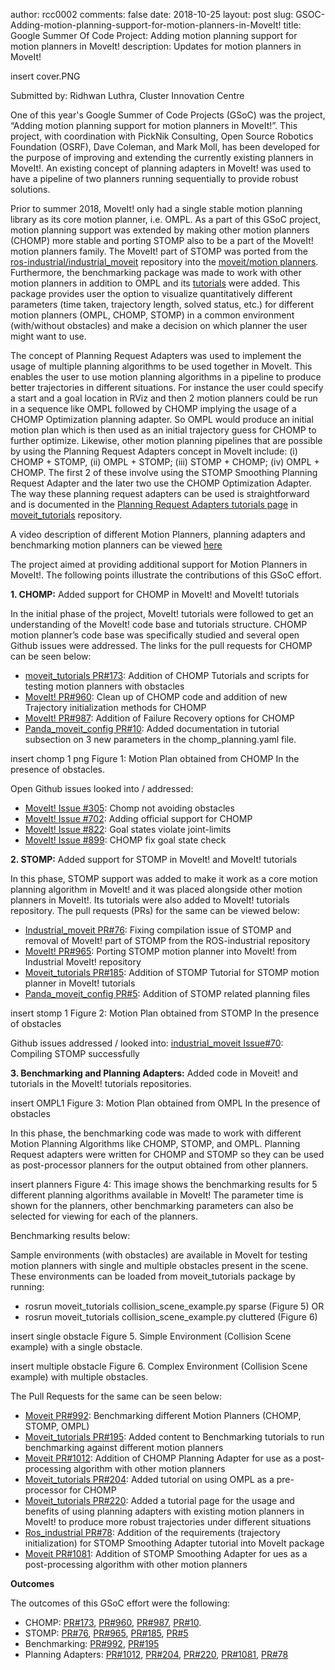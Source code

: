 author: rcc0002
comments: false
date: 2018-10-25
layout: post
slug: GSOC-Adding-motion-planning-support-for-motion-planners-in-MoveIt!
title: Google Summer Of Code Project: Adding motion planning support for motion planners in MoveIt!
description: Updates for motion planners in MoveIt!

insert cover.PNG

Submitted by: Ridhwan Luthra, Cluster Innovation Centre

One of this year's Google Summer of Code Projects (GSoC) was the project, “Adding motion planning support for motion planners in MoveIt!”. This project, with coordination with PickNik Consulting, Open Source Robotics Foundation (OSRF), Dave Coleman, and Mark Moll, has been developed for the purpose of improving and extending the currently existing planners in MoveIt!. An existing concept of planning adapters in MoveIt! was used to have a pipeline of two planners running sequentially to provide robust solutions.

Prior to summer 2018, MoveIt! only had a single stable motion planning library as its core motion planner, i.e. OMPL. As a part of this GSoC project, motion planning support was extended by making other motion planners (CHOMP) more stable and porting STOMP also to be a part of the MoveIt! motion planners family. The MoveIt! part of STOMP was ported from the [ros-industrial/industrial_moveit](https://github.com/ros-industrial/industrial_moveit) repository into the [moveit/motion planners](https://github.com/ros-planning/moveit/tree/kinetic-devel/moveit_planners). Furthermore, the benchmarking package was made to work with other motion planners in addition to OMPL and its [tutorials](http://docs.ros.org/kinetic/api/moveit_tutorials/html/doc/benchmarking/benchmarking_tutorial.html) were added. This package provides user the option to visualize quantitatively different parameters (time taken, trajectory length, solved status, etc.) for different motion planners (OMPL, CHOMP, STOMP) in a common environment (with/without obstacles) and make a decision on which planner the user might want to use. 

The concept of Planning Request Adapters was used to implement the usage of multiple planning algorithms to be used together in MoveIt. This enables the user to use motion planning algorithms in a pipeline to produce better trajectories in different situations. For instance the user could specify a start  and a goal location in RViz and then 2 motion planners could be run in a sequence like OMPL followed by CHOMP implying the usage of a CHOMP Optimization planning adapter. So OMPL would produce an initial motion plan which is then used as an initial trajectory guess for CHOMP to further optimize. Likewise, other motion planning pipelines that are possible by using the Planning Request Adapters concept in MoveIt include: (i) CHOMP + STOMP, (ii) OMPL + STOMP; (iii) STOMP + CHOMP; (iv) OMPL +  CHOMP. The first 2 of these involve using the STOMP Smoothing Planning Request Adapter and the later two use the CHOMP Optimization Adapter. The way these planning request adapters can be used is straightforward and is documented in the [Planning Request Adapters tutorials page](https://github.com/ros-planning/moveit_tutorials/blob/kinetic-devel/doc/planning_adapters/planning_adapters_tutorial.rst) in [moveit_tutorials](https://github.com/ros-planning/moveit_tutorials) repository.

A video description of different Motion Planners, planning adapters and benchmarking motion planners can be viewed [here](https://youtu.be/I18VnECGTr0)


The project aimed at providing additional support for Motion Planners in MoveIt!. The following points illustrate the contributions of this GSoC effort. 

**1. CHOMP:** 
Added support for CHOMP in MoveIt! and MoveIt! tutorials

In the initial phase of the project, MoveIt! tutorials were followed to get an understanding of the MoveIt! code base and tutorials structure. CHOMP motion planner’s code base was specifically studied and several open Github issues were addressed. The links for the pull requests for CHOMP can be seen below:

- [moveit_tutorials PR#173](https://github.com/ros-planning/moveit_tutorials/pull/173): Addition of CHOMP Tutorials and scripts for testing motion planners with obstacles
- [MoveIt! PR#960](https://github.com/ros-planning/moveit/pull/960): Clean up of CHOMP code and addition of new Trajectory initialization methods for CHOMP
- [MoveIt! PR#987](https://github.com/ros-planning/moveit/pull/987): Addition of Failure Recovery options for CHOMP
- [Panda_moveit_config PR#10](https://github.com/ros-planning/panda_moveit_config/pull/10): Added documentation in tutorial subsection on 3 new parameters in the chomp_planning.yaml file.





insert chomp 1 png
Figure 1: Motion Plan obtained from CHOMP In the presence of obstacles. 







Open Github issues looked into / addressed:
- [MoveIt! Issue #305](https://github.com/ros-planning/moveit/issues/305): Chomp not avoiding obstacles
- [MoveIt! Issue #702](https://github.com/ros-planning/moveit/issues/702): Adding official support for CHOMP
- [MoveIt! Issue #822](https://github.com/ros-planning/moveit/issues/822): Goal states violate joint-limits
- [MoveIt! Issue #899](https://github.com/ros-planning/moveit/pull/899): CHOMP fix goal state check


**2. STOMP:** 
Added support for STOMP in MoveIt! and MoveIt! tutorials

In this phase, STOMP support was added to make it work as a core motion planning algorithm in MoveIt! and it was placed alongside other motion planners in MoveIt!. Its tutorials were also added to MoveIt! tutorials repository. The pull requests (PRs) for the same can be viewed below:

- [Industrial_moveit PR#76](https://github.com/ros-industrial/industrial_moveit/pull/76): Fixing compilation issue of STOMP and removal of MoveIt! part of STOMP from the ROS-industrial repository
- [MoveIt! PR#965](https://github.com/ros-planning/moveit/pull/965): Porting STOMP motion planner into MoveIt! from Industrial MoveIt! repository
- [Moveit_tutorials PR#185](https://github.com/ros-planning/moveit_tutorials/pull/185): Addition of STOMP Tutorial for STOMP motion planner in MoveIt! tutorials
- [Panda_moveit_config PR#5](https://github.com/ros-planning/panda_moveit_config/pull/5): Addition of STOMP related planning files






insert stomp 1
Figure 2: Motion Plan obtained from STOMP In the presence of obstacles







Github issues addressed / looked into:
[industrial_moveit Issue#70](https://github.com/ros-industrial/industrial_moveit/issues/70): Compiling STOMP successfully

**3. Benchmarking and Planning Adapters:** 
Added code in Moveit! and tutorials in the MoveIt! tutorials repositories.






insert OMPL1
Figure 3: Motion Plan obtained from OMPL In the presence of obstacles







In this phase, the benchmarking code was made to work with different Motion Planning Algorithms like CHOMP, STOMP, and OMPL. Planning Request adapters were written for CHOMP and STOMP so they can be used as post-processor planners for the output obtained from other planners. 




insert planners
Figure 4: This image shows the benchmarking results for 5 different planning algorithms available in MoveIt! The parameter time is shown for the planners, other benchmarking parameters can also be selected for viewing for each of the planners.


Benchmarking results below:

Sample environments (with obstacles) are available in MoveIt for testing motion planners with single and multiple obstacles present in the scene. These environments can be loaded from moveit_tutorials package by running:
- rosrun moveit_tutorials collision_scene_example.py sparse  (Figure 5) OR
- rosrun moveit_tutorials collision_scene_example.py cluttered (Figure 6)

insert single obstacle
Figure 5. Simple Environment (Collision Scene example) with a single obstacle.



insert multiple obstacle
Figure 6. Complex Environment (Collision Scene example) with multiple obstacles.



The Pull  Requests for the same can be seen below:
- [Moveit PR#992](https://github.com/ros-planning/moveit/pull/992): Benchmarking different Motion Planners (CHOMP, STOMP, OMPL)
- [Moveit_tutorials PR#195](https://github.com/ros-planning/moveit_tutorials/pull/195): Added content to Benchmarking tutorials to run benchmarking against different motion planners
- [Moveit PR#1012](https://github.com/ros-planning/moveit/pull/1012): Addition of CHOMP Planning Adapter for use as a post-processing algorithm with other motion planners
- [Moveit_tutorials PR#204](https://github.com/ros-planning/moveit_tutorials/pull/204): Added tutorial on using OMPL as a pre-processor for CHOMP
- [Moveit_tutorials PR#220](https://github.com/ros-planning/moveit_tutorials/pull/220): Added a tutorial page for the usage and benefits of using planning adapters with existing motion planners in MoveIt! to produce more robust trajectories under different situations
- [Ros_industrial PR#78](https://github.com/ros-industrial/industrial_moveit/pull/78): Addition of the requirements (trajectory initialization) for STOMP Smoothing Adapter tutorial into MoveIt package
- [Moveit PR#1081](https://github.com/ros-planning/moveit/pull/1081): Addition of STOMP Smoothing Adapter for ues as a post-processing algorithm with other motion planners

**Outcomes**

The outcomes of this GSoC effort were the following:
- CHOMP: [PR#173](https://github.com/ros-planning/moveit_tutorials/pull/173), [PR#960](https://github.com/ros-planning/moveit/pull/960),  [PR#987](https://github.com/ros-planning/moveit/pull/987), [PR#10](https://github.com/ros-planning/panda_moveit_config/pull/10).
- STOMP: [PR#76](https://github.com/ros-industrial/industrial_moveit/pull/76), [PR#965](https://github.com/ros-planning/moveit/pull/965), [PR#185](https://github.com/ros-planning/moveit_tutorials/pull/185), [PR#5](https://github.com/ros-planning/panda_moveit_config/pull/5)
- Benchmarking: [PR#992](https://github.com/ros-planning/moveit/pull/992), [PR#195](https://github.com/ros-planning/moveit_tutorials/pull/195)
- Planning Adapters: [PR#1012](https://github.com/ros-planning/moveit/pull/1012), [PR#204](https://github.com/ros-planning/moveit_tutorials/pull/204), [PR#220](https://github.com/ros-planning/moveit_tutorials/pull/220), [PR#1081](https://github.com/ros-planning/moveit/pull/1081), [PR#78](https://github.com/ros-industrial/industrial_moveit/pull/78)




